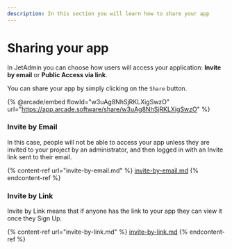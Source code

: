 ```yaml
---
description: In this section you will learn how to share your app
---
```


# Sharing your app

In JetAdmin you can choose how users will access your application: **Invite by email** or **Public Access via link**.

You can share your app by simply clicking on the `Share` button.

{% @arcade/embed flowId="w3uAg8NhSjRKLXigSwzO" url="https://app.arcade.software/share/w3uAg8NhSjRKLXigSwzO" %}

### Invite by Email

In this case, people will not be able to access your app unless they are invited to your project by an administrator, and then logged in with an Invite link sent to their email.&#x20;

{% content-ref url="invite-by-email.md" %}
[invite-by-email.md](invite-by-email.md)
{% endcontent-ref %}

### Invite by Link

Invite by Link means that if anyone has the link to your app they can view it once they Sign Up.

{% content-ref url="invite-by-link.md" %}
[invite-by-link.md](invite-by-link.md)
{% endcontent-ref %}
